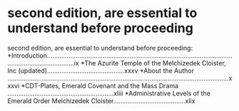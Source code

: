 # second edition, are essential to understand before proceeding

second edition, are essential to understand before proceeding:
*Introduction............................................................................................................................................ix
*The Azurite Temple of the Melchizedek Cloister, Inc (updated)...........................................xxxv
*About the Author ...........................................................................................................................xxxvi
*CDT-Plates, Emerald Covenant and the Mass Drama ...........................................................xliii
*Administrative Levels of the Emerald Order Melchizedek Cloister........................................xlix